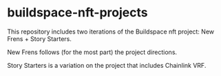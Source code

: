 # buildspace-nft-projects

This repository includes two iterations of the Buildspace nft project:  New Frens + Story Starters.

New Frens follows (for the most part) the project directions.

Story Starters is a variation on the project that includes Chainlink VRF.

